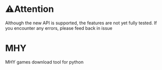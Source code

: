 # ⚠️Attention
Although the new API is supported, the features are not yet fully tested. If you encounter any errors, please feed back in issue
# MHY
MHY games download tool for python
